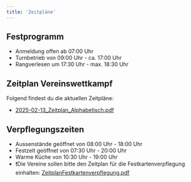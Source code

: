 ```yaml
---
title: 'Zeitpläne'
---
```


Festprogramm
------------

* Anmeldung offen ab 07:00 Uhr
* Turnbetrieb von 09:00 Uhr - ca. 17:00 Uhr
* Rangverlesen um 17:30 Uhr - max. 18:30 Uhr


Zeitplan Vereinswettkampf
-------------------------

Folgend findest du die aktuellen Zeitpläne:

* [2025-02-13_Zeitplan_Alphabetisch.pdf](2025-02-13_Zeitplan_Alphabetisch.pdf)


Verpflegungszeiten
------------------

* Aussenstände geöffnet von 08:00 Uhr - 18:00 Uhr
* Festzelt geöffnet von 07:30 Uhr - 20:00 Uhr
* Warme Küche von 10:30 Uhr - 19:00 Uhr
* ❗Die Vereine sollen bitte den Zeitplan für die Festkartenverpflegung einhalten: [ZeitplanFestkartenverpflegung.pdf](ZeitplanFestkartenverpflegung.pdf)
